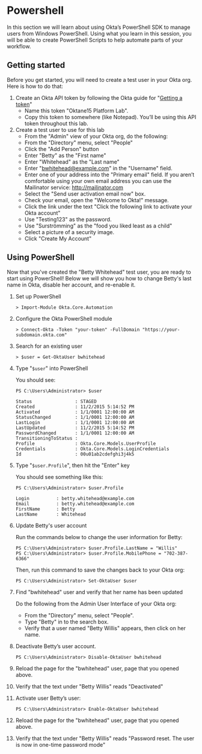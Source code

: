 # Powershell

In this section we will learn about using Okta’s PowerShell SDK to
manage users from Windows PowerShell. Using what you learn in this
session, you will be able to create PowerShell Scripts to help
automate parts of your workflow.

## Getting started

Before you get started, you will need to create a test user in your
Okta org. Here is how to do that: 

1.  Create an Okta API token by following the Okta guide for
    "[Getting a token](http://developer.okta.com/docs/api/getting_started/getting_a_token.html)"
    -   Name this token "Oktane15 Platform Lab".
    -   Copy this token to somewhere (like Notepad). You’ll be using
        this API token throughout this lab.
2.  Create a test user to use for this lab
    -   From the "Admin" view of your Okta org, do the following:
    -   From the "Directory" menu, select "People"
    -   Click the "Add Person" button
    -   Enter "Betty" as the "First name"
    -   Enter "Whitehead" as the "Last name"
    -   Enter "bwhitehead@example.com" in the "Username" field.
    -   Enter one of your address into the  "Primary email" field. If you aren’t comfortable using your own email address you can use the Mailinator service: <http://mailinator.com>
    -   Select the "Send user activation email now" box.
    -   Check your email, open the "Welcome to Okta!" message.
    -   Click the link under the text "Click the following link to activate your Okta account"
    -   Use "Testing123" as the password.
    -   Use "Surströmming" as the "food you liked least as a child"
    -   Select a picture of a security image.
    -   Click "Create My Account"

## Using PowerShell

Now that you've created the "Betty Whitehead" test user, you are
ready to start using PowerShell! Below we will show you how to change
Betty's last name in Okta, disable her account, and re-enable it.

1.  Set up PowerShell
    
        > Import-Module Okta.Core.Automation
2.  Configure the Okta PowerShell module
    
        > Connect-Okta -Token "your-token" -FullDomain "https://your-subdomain.okta.com"
3.  Search for an existing user
    
        > $user = Get-OktaUser bwhitehead
4.  Type "`$user`" into PowerShell
    
    You should see:
    
        PS C:\Users\Administrator> $user
        
        Status                : STAGED
        Created               : 11/2/2015 5:14:52 PM
        Activated             : 1/1/0001 12:00:00 AM
        StatusChanged         : 1/1/0001 12:00:00 AM
        LastLogin             : 1/1/0001 12:00:00 AM
        LastUpdated           : 11/2/2015 5:14:52 PM
        PasswordChanged       : 1/1/0001 12:00:00 AM
        TransitioningToStatus :
        Profile               : Okta.Core.Models.UserProfile
        Credentials           : Okta.Core.Models.LoginCredentials
        Id                    : 00u01ab2cdefghi3j4k5
5.  Type "`$user.Profile`", then hit the "Enter" key
    
    You should see something like this:
    
        PS C:\Users\Administrator> $user.Profile
        
        Login          : betty.whitehead@example.com
        Email          : betty.whitehead@example.com
        FirstName      : Betty
        LastName       : Whitehead
6.  Update Betty's user account
    
    Run the commands below to change the user information for Betty:
    
        PS C:\Users\Administrator> $user.Profile.LastName = "Willis"
        PS C:\Users\Administrator> $user.Profile.MobilePhone = "702-387-6366"
    
    Then, run this command to save the changes back to your Okta org:
    
        PS C:\Users\Administrator> Set-OktaUser $user
7.  Find "bwhitehead" user and verify that her name has been updated
    
    Do the following from the Admin User Interface of your Okta org:
    
    -   From the "Directory" menu, select "People".
    -   Type "Betty" in to the search box.
    -   Verify that a user named "Betty Willis" appears, then click on
        her name.
8.  Deactivate Betty’s user account.
    
        PS C:\Users\Administrator> Disable-OktaUser bwhitehead
9.  Reload the page for the "bwhitehead" user, page that you opened above.
10. Verify that the text under "Betty Willis" reads "Deactivated"
11. Activate user Betty’s user:
    
        PS C:\Users\Administrator> Enable-OktaUser bwhitehead
12. Reload the page for the "bwhitehead" user, page that you opened above.
13. Verify that the text under "Betty Willis" reads "Password reset. The user is now in one-time password mode"